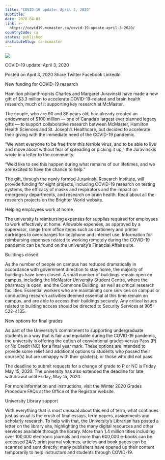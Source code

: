 ```yaml
---
title: "COVID-19 update: April 3, 2020"
subtitle: 
date: 2020-04-03
link: >-
  https://covid19.mcmaster.ca/covid-19-update-april-3-2020/
countryCode: ca
status: published
instituteSlug: ca-mcmaster
---
```

![](https://covid19.mcmaster.ca/app/themes/macsites-theme/favicons/apple-touch-icon.png)

COVID-19 update: April 3, 2020

Posted on April 3, 2020 Share Twitter Facebook LinkedIn

New funding for COVID-19 research

Hamilton philanthropists Charles and Margaret Juravinski have made a new gift of $3.3 million to accelerate COVID-19-related and brain health research, much of it supporting key research at McMaster.

The couple, who are 90 and 88 years old, had already created an endowment of $100 million — one of Canada’s largest ever planned legacy gifts — to support collaborative research between McMaster, Hamilton Health Sciences and St. Joseph’s Healthcare, but decided to accelerate their giving with the immediate need of the COVID-19 pandemic.

“We want everyone to be free from this terrible virus, and to be able to live and move about without fear of spreading or picking it up,” the Juravinskis wrote in a letter to the community.

“We’d like to see this happen during what remains of our lifetimes, and we are excited to have the chance to help.”

The gift, through the newly formed Juravinski Research Institute, will provide funding for eight projects, including COVID-19 research on testing systems, the efficacy of masks and respirators and the impact on emergency departments, and research on brain health. Read about all the research projects on the Brighter World website.

Helping employees work at home

The university is reimbursing expenses for supplies required for employees to work effectively at home. Allowable expenses, as approved by a supervisor, range from office items such as stationery and printer cartridges to overcharges for cellphone and internet use. Information for reimbursing expenses related to working remotely during the COVID-19 pandemic can be found on the university’s Financial Affairs site.

Buildings closed

As the number of people on campus has reduced dramatically in accordance with government direction to stay home, the majority of buildings have been closed. A small number of buildings remain open on campus, including the McMaster University Student Centre, where the pharmacy is open, and the Commons Building, as well as critical research facilities. Essential workers who are maintaining core services on campus or conducting research activities deemed essential at this time remain on campus, and are able to access their buildings securely. Any critical issues related to building access should be directed to Security Services at 905-522-4135.

New options for final grades

As part of the University’s commitment to supporting undergraduate students in a way that is fair and equitable during the COVID-19 pandemic, the university is offering the option of conventional grades versus Pass (P) or No Credit (NC) for a final year mark. These options are intended to provide some relief and additional options to students who passed their course(s) but are unhappy with their grade(s), or those who did not pass.

The deadline to submit requests for a change of grade to P or NC is Friday May 15, 2020. The university has also extended the deadline for late withdrawal until Friday, May 15, 2020.

For more information and instructions, visit the Winter 2020 Grades Procedure FAQs at the Office of the Registrar website.

University Library support

With everything that is most unusual about this end of term, what continues just as usual is the crush of final essays, term papers, assignments and scholarly research. To help with that, the University’s Librarian has posted a letter on the library site, highlighting the many digital resources and other services available through the library. More than 1.4 million titles including over 100,000 electronic journals and more than 600,000 e-books can be accessed 24/7; print journal volumes, articles and book pages can be scanned and sent directly; many publishers have opened up their content temporarily to help instructors and students through COVID-19.